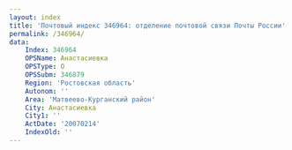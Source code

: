 ```yaml
---
layout: index
title: 'Почтовый индекс 346964: отделение почтовой связи Почты России'
permalink: /346964/
data:
    Index: 346964
    OPSName: Анастасиевка
    OPSType: О
    OPSSubm: 346879
    Region: 'Ростовская область'
    Autonom: ''
    Area: 'Матвеево-Курганский район'
    City: Анастасиевка
    City1: ''
    ActDate: '20070214'
    IndexOld: ''
---
```


